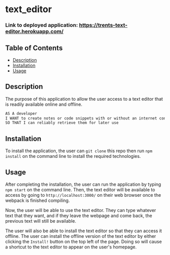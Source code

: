 # text_editor

### Link to deployed application: https://trents-text-editor.herokuapp.com/

## Table of Contents

- [Description](#description)
- [Installation](#installation)
- [Usage](#usage)

## Description

The purpose of this application to allow the user access to a text editor that is readily available online and offline.

```md
AS A developer
I WANT to create notes or code snippets with or without an internet connection
SO THAT I can reliably retrieve them for later use
```

## Installation

To install the application, the user can `git clone` this repo then run `npm install` on the command line to install the required technologies.

## Usage

After completing the installation, the user can run the application by typing `npm start` on the command line. Then, the text editor will be available to access by going to `http://localhost:3000/` on their web browser once the webpack is finished compiling.

Now, the user will be able to use the text editor. They can type whatever text that they want, and if they leave the webpage and come back, the previous text will still be available.

The user will also be able to install the text editor so that they can access it offline. The user can install the offline version of the text editor by either clicking the `Install!` button on the top left of the page. Doing so will cause a shortcut to the text editor to appear on the user's homepage.
